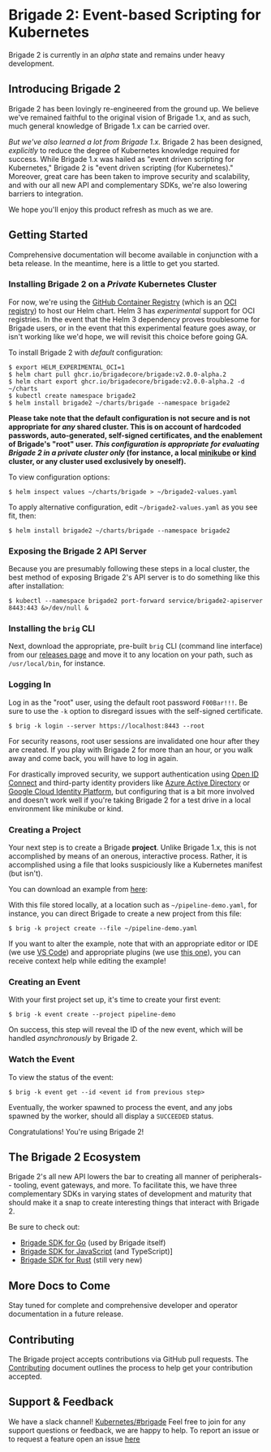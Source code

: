 # Brigade 2: Event-based Scripting for Kubernetes

Brigade 2 is currently in an _alpha_ state and remains under heavy development.

## Introducing Brigade 2

Brigade 2 has been lovingly re-engineered from the ground up. We believe we've
remained faithful to the original vision of Brigade 1.x, and as such, much
general knowledge of Brigade 1.x can be carried over.

_But we've also learned a lot from Brigade 1.x._ Brigade 2 has been designed,
_explicitly_ to reduce the degree of Kubernetes knowledge required for success.
While Brigade 1.x was hailed as "event driven scripting for Kubernetes," Brigade
2 is "event driven scripting (for Kubernetes)." Moreover, great care has been
taken to improve security and scalability, and with our all new API and
complementary SDKs, we're also lowering barriers to integration.

We hope you'll enjoy this product refresh as much as we are.

## Getting Started

Comprehensive documentation will become available in conjunction with a beta
release. In the meantime, here is a little to get you started.

### Installing Brigade 2 on a _Private_ Kubernetes Cluster

For now, we're using the [GitHub Container Registry](https://ghcr.io) (which is
an [OCI registry](https://helm.sh/docs/topics/registries/)) to host our Helm
chart. Helm 3 has _experimental_ support for OCI registries. In the event that
the Helm 3 dependency proves troublesome for Brigade users, or in the event that
this experimental feature goes away, or isn't working like we'd hope, we will
revisit this choice before going GA.

To install Brigade 2 with _default_ configuration:

```console
$ export HELM_EXPERIMENTAL_OCI=1
$ helm chart pull ghcr.io/brigadecore/brigade:v2.0.0-alpha.2
$ helm chart export ghcr.io/brigadecore/brigade:v2.0.0-alpha.2 -d ~/charts
$ kubectl create namespace brigade2
$ helm install brigade2 ~/charts/brigade --namespace brigade2
```

__Please take note that the default configuration is not secure and is not
appropriate for _any_ shared cluster. This is on account of hardcoded passwords,
auto-generated, self-signed certificates, and the enablement of Brigade's "root"
user. _This configuration is appropriate for evaluating Brigade 2 in a private
cluster only_ (for instance, a local
[minikube](https://minikube.sigs.k8s.io/docs/) or
[kind](https://kind.sigs.k8s.io/) cluster, or any cluster used exclusively by
oneself).__

To view configuration options:

```console
$ helm inspect values ~/charts/brigade > ~/brigade2-values.yaml
```

To apply alternative configuration, edit `~/brigade2-values.yaml` as you see
fit, then:

```console
$ helm install brigade2 ~/charts/brigade --namespace brigade2
```

### Exposing the Brigade 2 API Server

Because you are presumably following these steps in a local cluster, the best
method of exposing Brigade 2's API server is to do something like this after
installation:

```console
$ kubectl --namespace brigade2 port-forward service/brigade2-apiserver 8443:443 &>/dev/null &
```

### Installing the `brig` CLI

Next, download the appropriate, pre-built `brig` CLI (command line interface)
from our [releases page](https://github.com/brigadecore/brigade/releases) and
move it to any location on your path, such as `/usr/local/bin`, for instance.

### Logging In

Log in as the "root" user, using the default root password `F00Bar!!!`. Be sure
to use the `-k` option to disregard issues with the self-signed certificate.

```console
$ brig -k login --server https://localhost:8443 --root
```

For security reasons, root user sessions are invalidated one hour after they
are created. If you play with Brigade 2 for more than an hour, or you walk away
and come back, you will have to log in again.

For drastically improved security, we support authentication using [Open ID
Connect](https://openid.net/connect/) and third-party identity providers like
[Azure Active
Directory](https://azure.microsoft.com/en-us/services/active-directory/) or
[Google Cloud Identity Platform](https://cloud.google.com/identity-platform/),
but configuring that is a bit more involved and doesn't work well if you're
taking Brigade 2 for a test drive in a local environment like minikube or kind.

### Creating a Project

Your next step is to create a Brigade __project__. Unlike Brigade 1.x, this is
not accomplished by means of an onerous, interactive process. Rather, it is
accomplished using a file that looks suspiciously like a Kubernetes manifest
(but isn't).

You can download an example from
[here](https://raw.githubusercontent.com/brigadecore/brigade/v2/examples/javascript/pipeline-demo.yaml):

With this file stored locally, at a location such as `~/pipeline-demo.yaml`, for
instance, you can direct Brigade to create a new project from this file:

```console
$ brig -k project create --file ~/pipeline-demo.yaml
```

If you want to alter the example, note that with an appropriate editor or IDE
(we use [VS Code](https://code.visualstudio.com/)) and appropriate plugins (we
use [this
one](https://marketplace.visualstudio.com/items?itemName=redhat.vscode-yaml)),
you can receive context help while editing the example!

### Creating an Event

With your first project set up, it's time to create your first event:

```console
$ brig -k event create --project pipeline-demo
```

On success, this step will reveal the ID of the new event, which will be handled
_asynchronously_ by Brigade 2.

### Watch the Event

To view the status of the event:

```console
$ brig -k event get --id <event id from previous step>
```

Eventually, the worker spawned to process the event, and any jobs spawned by
the worker, should all display a `SUCCEEDED` status.

Congratulations! You're using Brigade 2!

## The Brigade 2 Ecosystem

Brigade 2's all new API lowers the bar to creating all manner of peripherals--
tooling, event gateways, and more. To facilitate this, we have three
complementary SDKs in varying states of development and maturity that should
make it a snap to create interesting things that interact with Brigade 2.

Be sure to check out:

* [Brigade SDK for Go](https://github.com/brigadecore/brigade/tree/v2/sdk) (used by Brigade itself)
* [Brigade SDK for JavaScript](https://github.com/krancour/brigade-sdk-for-js) (and TypeScript)]
* [Brigade SDK for Rust](https://github.com/brigadecore/brigade-sdk-for-rust) (still very new)

## More Docs to Come

Stay tuned for complete and comprehensive developer and operator documentation
in a future release.

## Contributing

The Brigade project accepts contributions via GitHub pull requests. The
[Contributing](CONTRIBUTING.md) document outlines the process to help get your
contribution accepted.

## Support & Feedback

We have a slack channel!
[Kubernetes/#brigade](https://kubernetes.slack.com/messages/C87MF1RFD) Feel free
to join for any support questions or feedback, we are happy to help. To report
an issue or to request a feature open an issue
[here](https://github.com/brigadecore/brigade/issues)
